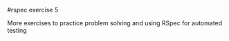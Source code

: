 #rspec exercise 5

More exercises to practice problem solving and using RSpec for automated testing
